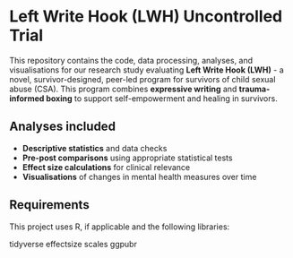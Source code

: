 # Left Write Hook (LWH) Uncontrolled Trial

This repository contains the code, data processing, analyses, and visualisations for our research study evaluating **Left Write Hook (LWH)** - a novel, survivor-designed, peer-led program for survivors of child sexual abuse (CSA). This program combines **expressive writing** and **trauma-informed boxing** to support self-empowerment and healing in survivors.


## Analyses included

- **Descriptive statistics** and data checks  
- **Pre-post comparisons** using appropriate statistical tests  
- **Effect size calculations** for clinical relevance  
- **Visualisations** of changes in mental health measures over time  

## Requirements

This project uses R, if applicable and the following libraries:

tidyverse
effectsize
scales
ggpubr
